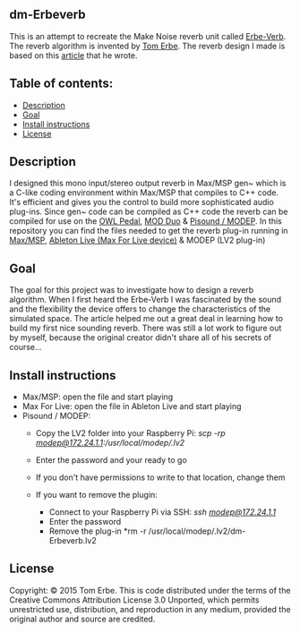 ## dm-Erbeverb
This is an attempt to recreate the Make Noise reverb unit called [Erbe-Verb](http://www.makenoisemusic.com/modules/erbe-verb). The reverb algorithm is invented by [Tom Erbe](http://www.soundhack.com/). The reverb design I made is based on this [article](https://quod.lib.umich.edu/cgi/p/pod/dod-idx/building-the-erbe-verb-extending-the-feedback-delay-network.pdf?c=icmc;idno=bbp2372.2015.054;format=pdf) that he wrote.

## Table of contents:
- [Description](#Description)
- [Goal](#Goal)
- [Install instructions](#Install-instructions)
- [License](#License)

## Description
I designed this mono input/stereo output reverb in Max/MSP gen~ which is a C-like coding environment within Max/MSP that compiles to C++ code. It's efficient and gives you the control to build more sophisticated audio plug-ins. Since gen~ code can be compiled as C++ code the reverb can be compiled for use on the [OWL Pedal](https://www.rebeltech.org/product/owl-pedal/), [MOD Duo](https://www.moddevices.com/) & [Pisound / MODEP](https://blokas.io/modep/). In this repository you can find the files needed to get the reverb plug-in running in [Max/MSP](./max-msp/dm-Erbeverb.maxpat), [Ableton Live (Max For Live device)](./max-for-live/dm-Erbeverb.amxd) & MODEP (LV2 plug-in)

## Goal
The goal for this project was to investigate how to design a reverb algorithm. When I first heard the Erbe-Verb I was fascinated by the sound and the flexibility the device offers to change the characteristics of the simulated space. The article helped me out a great deal in learning how to build my first nice sounding reverb. There was still a lot work to figure out by myself, because the original creator didn't share all of his secrets of course...

## Install instructions
- Max/MSP: open the file and start playing
- Max For Live: open the file in Ableton Live and start playing
- Pisound / MODEP:
  - Copy the LV2 folder into your Raspberry Pi:
    *scp -rp <location of the original dm-Erbeverb.lv2> modep@172.24.1.1:/usr/local/modep/.lv2*
  - Enter the password and your ready to go
  - If you don't have permissions to write to that location, change them

  - If you want to remove the plugin:
    - Connect to your Raspberry Pi via SSH:
      *ssh modep@172.24.1.1*
    - Enter the password
    - Remove the plug-in
      *rm -r /usr/local/modep/.lv2/dm-Erbeverb.lv2

## License
Copyright: © 2015 Tom Erbe. This is code distributed under the terms of the Creative Commons Attribution License 3.0 Unported, which permits unrestricted use, distribution, and reproduction in any medium, provided the original author and source are credited.




